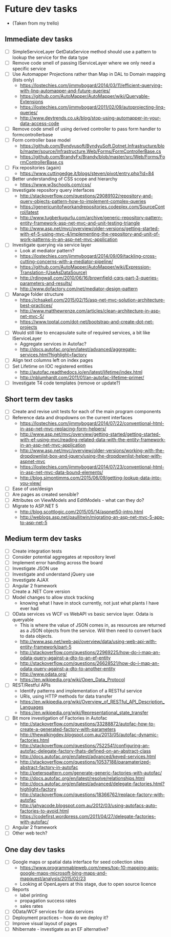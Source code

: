 # Future dev tasks
- (Taken from my trello)
## Immediate dev tasks
- [ ] SimpleServiceLayer GetDataService<T> method should use a pattern to lookup the service for the data type
- [ ] Remove code smell of passing IServiceLayer where we only need a specific service
- [ ] Use Automapper Projections rather than Map in DAL to Domain mapping (lists only)
    - https://lostechies.com/jimmybogard/2014/03/11/efficient-querying-with-linq-automapper-and-future-queries/
    - https://github.com/AutoMapper/AutoMapper/wiki/Queryable-Extensions
    - https://lostechies.com/jimmybogard/2011/02/09/autoprojecting-linq-queries/
    - http://www.devtrends.co.uk/blog/stop-using-automapper-in-your-data-access-code
- [ ] Remove code smell of using derived controller to pass form handler to formcontrollerbase
- [ ] Form controller base model
	- https://github.com/Byndyusoft/ByndyuSoft.Dotnet.Infrastructure/blob/master/source/Infrastructure.Web/Forms/FormControllerBase.cs
	- https://github.com/BrandyFx/Brandy/blob/master/src/Web/Forms/FormControllerBase.cs
- [ ] Fix repositories (again)
	- https://www.cuttingedge.it/blogs/steven/pivot/entry.php?id=84
- [ ] Better understanding of CSS scope and hierarchy
	- https://www.w3schools.com/css/
- [ ] Investigate repository query interfaces
    - http://stackoverflow.com/questions/29089102/repository-and-query-objects-pattern-how-to-implement-complex-queries
    - https://genericunitofworkandrepositories.codeplex.com/SourceControl/latest
    - http://www.tugberkugurlu.com/archive/generic-repository-pattern-entity-framework-asp-net-mvc-and-unit-testing-triangle
    - http://www.asp.net/mvc/overview/older-versions/getting-started-with-ef-5-using-mvc-4/implementing-the-repository-and-unit-of-work-patterns-in-an-asp-net-mvc-application
- [ ] Investigate querying via service layer 
    - Look at mediator pattern?
    - https://lostechies.com/jimmybogard/2014/09/09/tackling-cross-cutting-concerns-with-a-mediator-pipeline/
    - https://github.com/AutoMapper/AutoMapper/wiki/Expression-Translation-(UseAsDataSource)
    - http://rdingwall.com/2010/06/16/brownfield-cqrs-part-3-queries-parameters-and-results/
    - http://www.dofactory.com/net/mediator-design-pattern
- [ ] Manage folder structure
    - https://chsakell.com/2015/02/15/asp-net-mvc-solution-architecture-best-practices/
    - http://www.matthewrenze.com/articles/clean-architecture-in-asp-net-mvc-5/
	- https://www.toptal.com/dot-net/bootstrap-and-create-dot-net-projects
- [ ] Would still like to encapsulate suite of required services, a bit like IServiceLayer
    - Aggregate services in Autofac?
    - http://docs.autofac.org/en/latest/advanced/aggregate-services.html?highlight=factory
- [ ] Align text columns left on index pages
- [ ] Set Lifetime on IOC registered entities
    - http://autofac.readthedocs.io/en/latest/lifetime/index.html
    - http://nblumhardt.com/2011/01/an-autofac-lifetime-primer/
- [ ] Investigate T4 code templates (remove or update?)

## Short term dev tasks
- [ ] Create and revise unit tests for each of the main program components
- [ ] Reference data and dropdowns on the current interfaces
    - https://lostechies.com/jimmybogard/2014/07/22/conventional-html-in-asp-net-mvc-replacing-form-helpers/
    - http://www.asp.net/mvc/overview/getting-started/getting-started-with-ef-using-mvc/reading-related-data-with-the-entity-framework-in-an-asp-net-mvc-application
    - http://www.asp.net/mvc/overview/older-versions/working-with-the-dropdownlist-box-and-jquery/using-the-dropdownlist-helper-with-aspnet-mvc
    - https://lostechies.com/jimmybogard/2014/07/23/conventional-html-in-asp-net-mvc-data-bound-elements/
    - http://blog.simontimms.com/2015/06/09/getting-lookup-data-into-you-view/
- [ ] Ease of use/design
- [ ] Are pages as created sensible?
- [ ] Attributes on ViewModels and EditModels - what can they do?
- [ ] Migrate to ASP.NET 5
    - http://blog.scottlogic.com/2015/05/14/aspnet50-intro.html
    - http://weblogs.asp.net/paullitwin/migrating-an-asp-net-mvc-5-app-to-asp-net-5

## Medium term dev tasks
- [ ] Create integration tests
- [ ] Consider potential aggregates at repository level
- [ ] Implement error handling across the board
- [ ] Investigate JSON use
- [ ] Investigate and understand jQuery use
- [ ] Investigate AJAX
- [ ] Angular 2 framework
- [ ] Create a .NET Core version
- [ ] Model changes to allow stock tracking
    - knowing what I have in stock currently, not just what plants I have ever had
- [ ] OData services vs WCF vs WebAPI vs basic service layer. Odata is queryable
    - This is where the value of JSON comes in, as resources are returned as a JSON objects from the service. Will then need to convert back to data objects.
    - http://www.asp.net/web-api/overview/data/using-web-api-with-entity-framework/part-5
    - http://stackoverflow.com/questions/22969225/how-do-i-map-an-odata-query-against-a-dto-to-an-ef-entity
    - http://stackoverflow.com/questions/26628521/how-do-i-map-an-odata-query-against-a-dto-to-another-entity
    - http://www.odata.org/
    - https://en.wikipedia.org/wiki/Open_Data_Protocol
- [ ] REST/Restful APIs
    - Identify patterns and implementation of a RESTful service 
    - URIs, using HTTP methods for data transfer
    - https://en.wikipedia.org/wiki/Overview_of_RESTful_API_Description_Languages
    - https://en.wikipedia.org/wiki/Representational_state_transfer
- [ ] Bit more investigation of Factories in Autofac
    - http://stackoverflow.com/questions/33288872/autofac-how-to-create-a-generated-factory-with-parameters
    - http://thewalkingdev.blogspot.com.au/2013/05/autofac-dynamic-factories.html
    - http://stackoverflow.com/questions/7522541/configuring-an-autofac-delegate-factory-thats-defined-on-an-abstract-class
    - http://docs.autofac.org/en/latest/advanced/keyed-services.html
    - http://stackoverflow.com/questions/10537188/paramaterized-abstract-factory-in-autofac
    - http://peterspattern.com/generate-generic-factories-with-autofac/
    - http://docs.autofac.org/en/latest/resolve/relationships.html
    - http://docs.autofac.org/en/latest/advanced/delegate-factories.html?highlight=factory
    - http://stackoverflow.com/questions/18366762/replace-factory-with-autofac
    - http://jahyacode.blogspot.com.au/2012/03/using-autofacs-auto-factories-to-avoid.html
    - https://codefirst.wordpress.com/2011/04/27/delegate-factories-with-autofac/
- [ ] Angular 2 framework
- [ ] Other web tech?
    
## One day dev tasks
- [ ] Google maps or spatial data interface for seed collection sites
    - https://www.programmableweb.com/news/top-10-mapping-apis-google-maps-microsoft-bing-maps-and-mapquest/analysis/2015/02/23
    - Looking at OpenLayers at this stage, due to open source licence
- [ ] Reports  
    - label printing 
    - propagation success rates 
    - sales rates
- [ ] OData/WCF services for data services
- [ ] Deployment practices – how do we deploy it?
- [ ] Improve visual layout of pages
- [ ] Nhibernate - investigate as an EF alternative?
